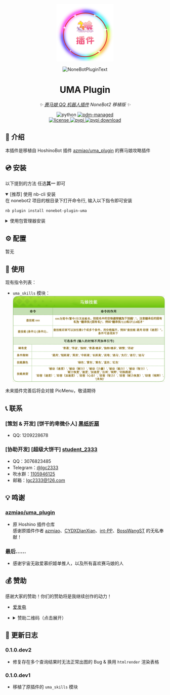 <!-- markdownlint-disable MD031 MD033 MD036 MD041 -->

<div align="center">

<a href="https://v2.nonebot.dev/store">
  <img src="https://raw.githubusercontent.com/lgc-NB2Dev/readme/main/uma/uma.png" width="180" height="180" alt="NoneBotPluginLogo">
</a>

<p>
  <img src="https://raw.githubusercontent.com/A-kirami/nonebot-plugin-template/resources/NoneBotPlugin.svg" width="240" alt="NoneBotPluginText">
</p>

# UMA Plugin

_✨ [赛马娘 QQ 机器人插件](https://github.com/azmiao/uma_plugin/) NoneBot2 移植版 ✨_

<img src="https://img.shields.io/badge/python-3.8+-blue.svg" alt="python">
<a href="https://pdm.fming.dev">
  <img src="https://img.shields.io/badge/pdm-managed-blueviolet" alt="pdm-managed">
</a>
<!-- <a href="https://wakatime.com/badge/user/b61b0f9a-f40b-4c82-bc51-0a75c67bfccf/project/f4778875-45a4-4688-8e1b-b8c844440abb">
  <img src="https://wakatime.com/badge/user/b61b0f9a-f40b-4c82-bc51-0a75c67bfccf/project/f4778875-45a4-4688-8e1b-b8c844440abb.svg" alt="wakatime">
</a> -->

<br />

<a href="./LICENSE">
  <img src="https://img.shields.io/github/license/lgc-NB2Dev/nonebot-plugin-uma.svg" alt="license">
</a>
<a href="https://pypi.python.org/pypi/nonebot-plugin-uma">
  <img src="https://img.shields.io/pypi/v/nonebot-plugin-uma.svg" alt="pypi">
</a>
<a href="https://pypi.python.org/pypi/nonebot-plugin-uma">
  <img src="https://img.shields.io/pypi/dm/nonebot-plugin-uma" alt="pypi download">
</a>

</div>

## 📖 介绍

本插件是移植自 HoshinoBot 插件 [azmiao/uma_plugin](https://github.com/azmiao/uma_plugin/) 的赛马娘攻略插件

## 💿 安装

以下提到的方法 任选**其一** 即可

<details open>
<summary>[推荐] 使用 nb-cli 安装</summary>
在 nonebot2 项目的根目录下打开命令行, 输入以下指令即可安装

```bash
nb plugin install nonebot-plugin-uma
```

</details>

<details>
<summary>使用包管理器安装</summary>
在 nonebot2 项目的插件目录下, 打开命令行, 根据你使用的包管理器, 输入相应的安装命令

<details>
<summary>pip</summary>

```bash
pip install nonebot-plugin-uma
```

</details>
<details>
<summary>pdm</summary>

```bash
pdm add nonebot-plugin-uma
```

</details>
<details>
<summary>poetry</summary>

```bash
poetry add nonebot-plugin-uma
```

</details>
<details>
<summary>conda</summary>

```bash
conda install nonebot-plugin-uma
```

</details>

打开 nonebot2 项目根目录下的 `pyproject.toml` 文件, 在 `[tool.nonebot]` 部分的 `plugins` 项里追加写入

```toml
[tool.nonebot]
plugins = [
    # ...
    "nonebot_plugin_uma"
]
```

</details>

## ⚙️ 配置

暂无

## 🎉 使用

现有指令列表：

- `uma_skills` 模块：  
  ![help](./nonebot_plugin_uma/uma_skills/res/uma_skills_help.png)

未来插件完善后将会对接 PicMenu，敬请期待

## 📞 联系

### \[策划 & 开发\] \[饼干的卑微仆人\] [黑纸折扇](https://github.com/Perseus037)

- QQ: 1209228678

### \[协助开发\] \[超级大饼干\] [student_2333](https://github.com/lgc2333)

- QQ：3076823485
- Telegram：[@lgc2333](https://t.me/lgc2333)
- 吹水群：[1105946125](https://jq.qq.com/?_wv=1027&k=Z3n1MpEp)
- 邮箱：<lgc2333@126.com>

## 💡 鸣谢

### [azmiao/uma_plugin](https://github.com/azmiao/uma_plugin/)

- 原 Hoshino 插件仓库  
  感谢原插件作者 [azmiao](https://github.com/azmiao)、[CYDXDianXian](https://github.com/CYDXDianXian)、[int-PP](https://github.com/int-PP)、[BossWangST](https://github.com/BossWangST) 的无私奉献！

### 最后……

- 感谢宇宙无敌爱慕织姬单推人，以及所有喜欢赛马娘的人

## 💰 赞助

感谢大家的赞助！你们的赞助将是我继续创作的动力！

- [爱发电](https://afdian.net/@lgc2333)
- <details>
    <summary>赞助二维码（点击展开）</summary>

  ![讨饭](https://raw.githubusercontent.com/lgc2333/ShigureBotMenu/master/src/imgs/sponsor.png)

  </details>

## 📝 更新日志

### 0.1.0.dev2

- 修复存在多个查询结果时无法正常出图的 Bug & 换用 `htmlrender` 渲染表格

### 0.1.0.dev1

- 移植了原插件的 `uma_skills` 模块
